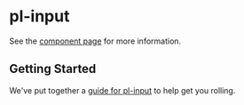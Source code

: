 pl-input
================

See the [component page](http://bearfriend.github.io/pl-input) for more information.

## Getting Started

We've put together a [guide for pl-input](http://www.polymer-project.org/docs/start/reusableelements.html) to help get you rolling.
